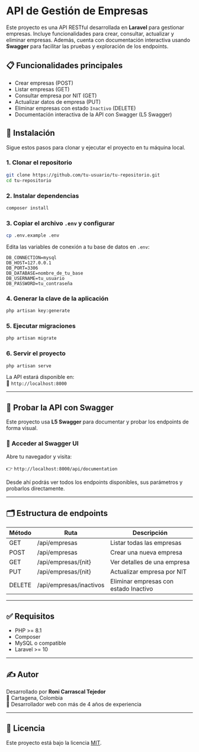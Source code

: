 # API de Gestión de Empresas

Este proyecto es una API RESTful desarrollada en **Laravel** para gestionar empresas. Incluye funcionalidades para crear, consultar, actualizar y eliminar empresas. Además, cuenta con documentación interactiva usando **Swagger** para facilitar las pruebas y exploración de los endpoints.

## 📋 Funcionalidades principales

- Crear empresas (POST)
- Listar empresas (GET)
- Consultar empresa por NIT (GET)
- Actualizar datos de empresa (PUT)
- Eliminar empresas con estado `Inactivo` (DELETE)
- Documentación interactiva de la API con Swagger (L5 Swagger)

## 🚀 Instalación

Sigue estos pasos para clonar y ejecutar el proyecto en tu máquina local.

### 1. Clonar el repositorio

```bash
git clone https://github.com/tu-usuario/tu-repositorio.git
cd tu-repositorio
```

### 2. Instalar dependencias

```bash
composer install
```

### 3. Copiar el archivo `.env` y configurar

```bash
cp .env.example .env
```

Edita las variables de conexión a tu base de datos en `.env`:

```env
DB_CONNECTION=mysql
DB_HOST=127.0.0.1
DB_PORT=3306
DB_DATABASE=nombre_de_tu_base
DB_USERNAME=tu_usuario
DB_PASSWORD=tu_contraseña
```

### 4. Generar la clave de la aplicación

```bash
php artisan key:generate
```

### 5. Ejecutar migraciones

```bash
php artisan migrate
```

### 6. Servir el proyecto

```bash
php artisan serve
```

La API estará disponible en:  
📍 `http://localhost:8000`

---

## 🧪 Probar la API con Swagger

Este proyecto usa **L5 Swagger** para documentar y probar los endpoints de forma visual.

### 📄 Acceder al Swagger UI

Abre tu navegador y visita:

👉 `http://localhost:8000/api/documentation`

Desde ahí podrás ver todos los endpoints disponibles, sus parámetros y probarlos directamente.

---

## 🗂️ Estructura de endpoints

| Método | Ruta                        | Descripción                           |
|--------|-----------------------------|---------------------------------------|
| GET    | /api/empresas               | Listar todas las empresas             |
| POST   | /api/empresas               | Crear una nueva empresa               |
| GET    | /api/empresas/{nit}         | Ver detalles de una empresa           |
| PUT    | /api/empresas/{nit}         | Actualizar empresa por NIT            |
| DELETE | /api/empresas/inactivos     | Eliminar empresas con estado Inactivo |

---

## ✅ Requisitos

- PHP >= 8.1
- Composer
- MySQL o compatible
- Laravel >= 10

---

## ✍️ Autor

Desarrollado por **Roni Carrascal Tejedor**  
📍 Cartagena, Colombia  
💼 Desarrollador web con más de 4 años de experiencia

---

## 📜 Licencia

Este proyecto está bajo la licencia [MIT](LICENSE).
